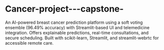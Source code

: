 # Cancer-project---capstone-
An AI-powered breast cancer prediction platform using a soft voting ensemble (96.49% accuracy) with Streamlit-based UI and telemedicine integration. Offers explainable predictions, real-time consultations, and secure scheduling. Built with scikit-learn, Streamlit, and streamlit-webrtc for accessible remote care.
